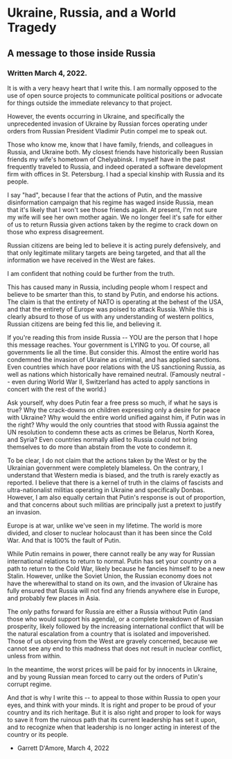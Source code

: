# Ukraine, Russia, and a World Tragedy

## A message to those inside Russia

### Written March 4, 2022.

It is with a very heavy heart that I write this.  I am normally opposed to the use of open source
projects to communicate political positions or advocate for things outside the immediate relevancy
to that project.

However, the events occurring in Ukraine, and specifically the unprecedented invasion of Ukraine by
Russian forces operating under orders from Russian President Vladimir Putin compel me to speak out.

Those who know me, know that I have family, friends, and colleagues in Russia, and Ukraine both.  My closest friends
have historically been Russian friends my wife's hometown of Chelyabinsk.  I myself have in the past
frequently traveled to Russia, and indeed operated a software development firm with offices in St. Petersburg.
I had a special kinship with Russia and its people.

I say "had", because I fear that the actions of Putin, and the massive disinformation campaign that his regime
has waged inside Russia, mean that it's likely that I won't see those friends again.  At present, I'm not sure
my wife will see her own mother again.  We no longer feel it's safe for either of us to return Russia given
actions taken by the regime to crack down on those who express disagreement.

Russian citizens are being led to believe it is acting purely defensively, and that only legitimate military
targets are being targeted, and that all the information we have received in the West are fakes.

I am confident that nothing could be further from the truth.

This has caused many in Russia, including people whom I respect and believe to be smarter than this, to
stand by Putin, and endorse his actions. The claim is that the entirety of NATO is operating at the behest
of the USA, and that the entirety of Europe was poised to attack Russia. While this is clearly absurd to those
of us with any understanding of western politics, Russian citizens are being fed this lie, and believing it.

If you're reading this from inside Russia -- YOU are the person that I hope this message reaches.  Your
government is LYING to you.  Of course, all governments lie all the time.  But consider this.  Almost the
entire world has condemned the invasion of Ukraine as criminal, and has applied sanctions.  Even countries
which have poor relations with the US sanctioning Russia, as well as nations which historically have remained
neutral.  (Famously neutral -- even during World War II, Switzerland has acted to apply sanctions in
concert with the rest of the world.)

Ask yourself, why does Putin fear a free press so much, if what he says is true?  Why the crack-downs on
children expressing only a desire for peace with Ukraine?  Why would the entire world unified against him,
if Putin was in the right?  Why would the only countries that stood with Russia against
the UN resolution to condemn these acts as crimes be Belarus, North Korea, and Syria?  Even countries normally
allied to Russia could not bring themselves to do more than abstain from the vote to condemn it.

To be clear, I do not claim that the actions taken by the West or by the Ukrainian government were completely
blameless.  On the contrary, I understand that Western media is biased, and the truth is rarely exactly
as reported.  I believe that there is a kernel of truth in the claims of fascists and ultra-nationalist
militias operating in Ukraine and specifically Donbas.  However, I am also equally certain that Putin's
response is out of proportion, and that concerns about such militias are principally just a pretext to justify
an invasion.

Europe is at war, unlike we've seen in my lifetime.  The world is more divided, and closer to nuclear holocaust
than it has been since the Cold War. And that is 100% the fault of Putin.

While Putin remains in power, there cannot really be any way for Russian international relations to return
to normal. Putin has set your country on a path to return to the Cold War, likely because he fancies himself
to be a new Stalin.  However, unlike the Soviet Union, the Russian economy does not have the wherewithal to
stand on its own, and the invasion of Ukraine has fully ensured that Russia will not find any friends anywhere
else in Europe, and probably few places in Asia.

The *only* paths forward for Russia are either a Russia without Putin (and those who would support his agenda),
or a complete breakdown of Russian prosperity, likely followed by the increasing international conflict that will
be the natural escalation from a country that is isolated and impoverished. Those of us observing from the West are
gravely concerned, because we cannot see any end to this madness that does not result in nuclear conflict,
unless from within.

In the meantime, the worst prices will be paid for by innocents in Ukraine, and by young Russian mean
forced to carry out the orders of Putin's corrupt regime.

And *that* is why I write this -- to appeal to those within Russia to open your eyes, and think with
your minds.  It is right and proper to be proud of your country and its rich heritage.  But it is also
right and proper to look for ways to save it from the ruinous path that its current leadership has set it upon,
and to recognize when that leadership is no longer acting in interest of the country or its people.

  - Garrett D'Amore, March 4, 2022